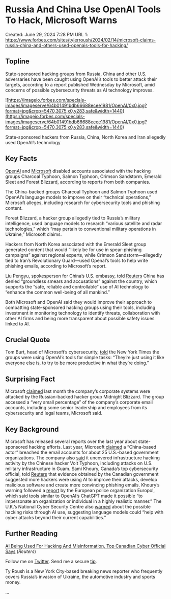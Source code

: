 # Russia And China Use OpenAI Tools To Hack, Microsoft Warns

Created: June 29, 2024 7:28 PM
URL 1: https://www.forbes.com/sites/tylerroush/2024/02/14/microsoft-claims-russia-china-and-others-used-openais-tools-for-hacking/

## Topline

State-sponsored hacking groups from Russia, China and other U.S. adversaries have been caught using OpenAI’s tools to better attack their targets, according to a report published Wednesday by Microsoft, amid concerns of possible cybersecurity threats as AI technology improves.

![https://imageio.forbes.com/specials-images/imageserve/64b01491bdb66688ecee1981/OpenAI/0x0.jpg?format=jpg&crop=5470,3075,x0,y283,safe&width=1440](https://imageio.forbes.com/specials-images/imageserve/64b01491bdb66688ecee1981/OpenAI/0x0.jpg?format=jpg&crop=5470,3075,x0,y283,safe&width=1440)

State-sponsored hackers from Russia, China, North Korea and Iran allegedly used OpenAI’s technology

## Key Facts

[OpenAI](https://openai.com/blog/disrupting-malicious-uses-of-ai-by-state-affiliated-threat-actors) and [Microsoft](https://www.microsoft.com/en-us/security/blog/2024/02/14/staying-ahead-of-threat-actors-in-the-age-of-ai/) disabled accounts associated with the hacking groups Charcoal Typhoon, Salmon Typhoon, Crimson Sandstorm, Emerald Sleet and Forest Blizzard, according to reports from both companies.

The China-backed groups Charcoal Typhoon and Salmon Typhoon used OpenAI’s language models to improve on their “technical operations,” Microsoft alleges, including research for cybersecurity tools and phishing content.

Forest Blizzard, a hacker group allegedly tied to Russia’s military intelligence, used language models to research “various satellite and radar technologies,” which “may pertain to conventional military operations in Ukraine,” Microsoft claims.

Hackers from North Korea associated with the Emerald Sleet group generated content that would “likely be for use in spear-phishing campaigns” against regional experts, while Crimson Sandstorm—allegedly tied to Iran’s Revolutionary Guard—used OpenaI’s tools to help write phishing emails, according to Microsoft’s report.

Liu Pengyu, spokesperson for China’s U.S. embassy, told [Reuters](https://www.reuters.com/technology/cybersecurity/microsoft-says-it-caught-hackers-china-russia-iran-using-its-ai-tools-2024-02-14/) China has denied “groundless smears and accusations” against the country, which supports the “safe, reliable and controllable” use of AI technology to “enhance the common well-being of all mankind.”

Both Microsoft and OpenAI said they would improve their approach to combatting state-sponsored hacking groups using their tools, including investment in monitoring technology to identify threats, collaboration with other AI firms and being more transparent about possible safety issues linked to AI.

## Crucial Quote

Tom Burt, head of Microsoft’s cybersecurity, [told](https://www.nytimes.com/2024/02/14/technology/openai-microsoft-hackers.html) the New York Times the groups were using OpenAI’s tools for simple tasks: “They’re just using it like everyone else is, to try to be more productive in what they’re doing.”

## Surprising Fact

Microsoft [claimed](https://msrc.microsoft.com/blog/2024/01/microsoft-actions-following-attack-by-nation-state-actor-midnight-blizzard/) last month the company’s corporate systems were attacked by the Russian-backed hacker group Midnight Blizzard. The group accessed a “very small percentage” of the company’s corporate email accounts, including some senior leadership and employees from its cybersecurity and legal teams, Microsoft said.

## Key Background

Microsoft has released several reports over the last year about state-sponsored hacking efforts. Last year, Microsoft [claimed](https://www.forbes.com/sites/siladityaray/2023/07/12/chinese-hackers-gained-access-to-some-us-government-emails-microsoft-says/?sh=2ffe0b62a372) a “China-based actor” breached the email accounts for about 25 U.S.-based government organizations. The company also [said](https://www.forbes.com/sites/antoniopequenoiv/2023/05/24/microsoft-says-china-hackers-targeted-critical-us-infrastructure-in-guam-a-key-military-asset-in-the-pacific/?sh=2e5579fe1021) it uncovered infrastructure hacking activity by the Chinese hacker Volt Typhoon, including attacks on U.S. military infrastructure in Guam. Sami Khoury, Canada’s top cybersecurity official, told [Reuters](https://www.reuters.com/technology/ai-being-used-hacking-misinfo-top-canadian-cyber-official-says-2023-07-20/) that evidence obtained by the Canadian government suggested more hackers were using AI to improve their attacks, develop malicious software and create more convincing phishing emails. Khoury’s warning followed a [report](https://www.europol.europa.eu/cms/sites/default/files/documents/Tech%20Watch%20Flash%20-%20The%20Impact%20of%20Large%20Language%20Models%20on%20Law%20Enforcement.pdf) by the European police organization Europol, which said tools similar to OpenAI’s ChatGPT made it possible “to impersonate an organization or individual in a highly realistic manner.” The U.K.’s National Cyber Security Centre also [warned](https://www.ncsc.gov.uk/blog-post/chatgpt-and-large-language-models-whats-the-risk) about the possible hacking risks through AI use, suggesting language models could “help with cyber attacks beyond their current capabilities.”

## Further Reading

[AI Being Used For Hacking And Misinformation, Top Canadian Cyber Official Says](https://www.reuters.com/technology/ai-being-used-hacking-misinfo-top-canadian-cyber-official-says-2023-07-20/) (*Reuters*)

Follow me on [Twitter](https://www.twitter.com/tyjroush). Send me a secure [tip](https://www.forbes.com/tips/).

Ty Roush is a New York City-based breaking news reporter who frequently covers Russia’s invasion of Ukraine, the automotive industry and sports money.

...